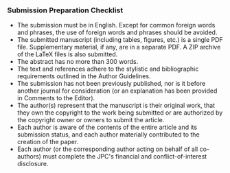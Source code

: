 ### Submission Preparation Checklist
- The submission must be in English. Except for common foreign words and phrases, the use of foreign words and phrases should be avoided.
- The submitted manuscript (including tables, figures, etc.) is a single PDF file. Supplementary material, if any, are in a separate PDF. A ZIP archive of the LaTeX files is also submitted. 
- The abstract has no more than 300 words.
- The text and references adhere to the stylistic and bibliographic requirements outlined in the Author Guidelines.
- The submission has not been previously published, nor is it before another journal for consideration (or an explanation has been provided in Comments to the Editor).
- The author(s) represent that the manuscript is their original work, that they  own the copyright to the work being submitted or are authorized by the copyright owner or owners to submit the article.
- Each author is aware of the contents of the entire article and its submission status, and each author materially contributed to the creation of the paper.
- Each author (or the corresponding author acting on behalf of all co-authors) must complete the JPC's financial and conflict-of-interest disclosure.
